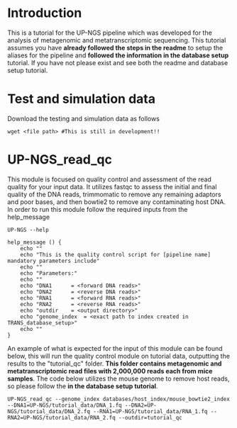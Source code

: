 # Introduction

This is a tutorial for the UP-NGS pipeline which was developed for the analysis of metagenomic and metatranscriptomic sequencing. This tutorial assumes you have **already followed the steps in the readme** to setup the aliases for the pipeline and **followed the information in the database setup** tutorial. 
If you have not please exist and see both the readme and database setup tutorial.

# Test and simulation data
Download the testing and simulation data as follows

```
wget <file path> #This is still in development!!
```

# UP-NGS_read_qc

This module is focused on quality control and assessment of the read quality for your input data. It utilizes fastqc to assess the initial and final quality of the DNA reads, trimmomatic to remove any remaining adaptors and poor bases, and then bowtie2 to remove any contaminating host DNA. 
In order to run this module follow the required inputs from the help_message

```
UP-NGS --help

help_message () {
	echo ""
	echo "This is the quality control script for [pipeline name] mandatory parameters include"
	echo ""
	echo "Parameters:"
	echo ""
	echo "DNA1      = <forward DNA reads>"
	echo "DNA2      = <reverse DNA reads>"
	echo "RNA1      = <forward RNA reads>"
	echo "RNA2      = <reverse RNA reads>"
	echo "outdir    = <output directory>"
	echo "genome_index  = <exact path to index created in TRANS_database_setup>"
	echo ""
}
```

An example of what is expected for the input of this module can be found below, this will run the quality control module on tutorial data, outputting the results to the "tutorial_qc" folder. **This folder contains metagenomic and metatranscriptomic read files with 2,000,000 reads each from mice samples**.
The code below utilizes the mouse genome to remove host reads, so please follow the **in the database setup tutorial**.

```
UP-NGS_read_qc --genome_index databases/host_index/mouse_bowtie2_index --DNA1=UP-NGS/tutorial_data/DNA_1.fq --DNA2=UP-NGS/tutorial_data/DNA_2.fq --RNA1=UP-NGS/tutorial_data/RNA_1.fq --RNA2=UP-NGS/tutorial_data/RNA_2.fq --outdir=tutorial_qc
```
